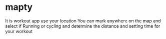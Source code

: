 # mapty

It is workout app use your location
You can mark anywhere on the map and select if Running or cycling
and determine the distance and setting time for your workout
